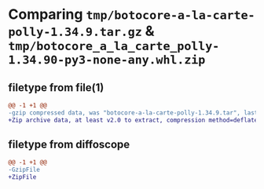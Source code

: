 # Comparing `tmp/botocore-a-la-carte-polly-1.34.9.tar.gz` & `tmp/botocore_a_la_carte_polly-1.34.90-py3-none-any.whl.zip`

## filetype from file(1)

```diff
@@ -1 +1 @@
-gzip compressed data, was "botocore-a-la-carte-polly-1.34.9.tar", last modified: Thu Dec 28 01:06:53 2023, max compression
+Zip archive data, at least v2.0 to extract, compression method=deflate
```

## filetype from diffoscope

```diff
@@ -1 +1 @@
-GzipFile
+ZipFile
```

